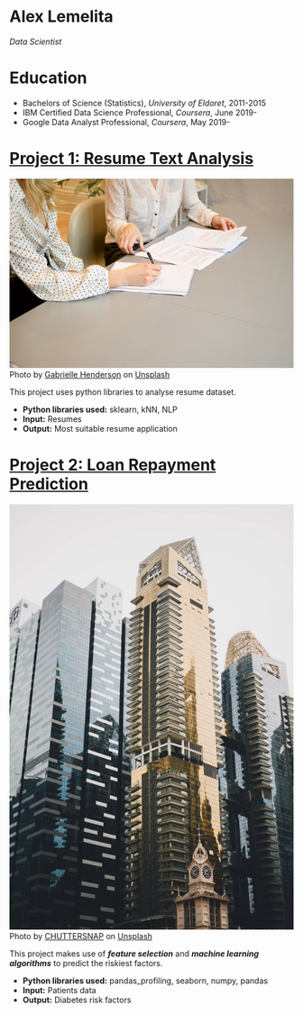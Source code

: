 # Alex Lemelita
*Data Scientist*

# Education
* Bachelors of Science (Statistics), *University of Eldoret*, 2011-2015
* IBM Certified Data Science Professional, *Coursera*, June 2019-
* Google Data Analyst Professional, *Coursera*, May 2019-

# [Project 1: Resume Text Analysis](http://github.com/alexlemelita/text-analysis)
![alt text](gabrielle-henderson-HJckKnwCXxQ-unsplash.jpg)
Photo by <a href="https://unsplash.com/@gabriellefaithhenderson?utm_source=unsplash&utm_medium=referral&utm_content=creditCopyText">Gabrielle Henderson</a> on <a href="https://unsplash.com/s/photos/resume-job?utm_source=unsplash&utm_medium=referral&utm_content=creditCopyText">Unsplash</a>
  
This project uses python libraries to analyse resume dataset.
* **Python libraries used:** sklearn, kNN, NLP
* **Input:** Resumes 
* **Output:** Most suitable resume application

# [Project 2: Loan Repayment Prediction](http://github.com/alexlemelita/loan-prediction-AV)
![alt text](chuttersnap-Iboom5tbfvs-unsplash.jpg)
Photo by <a href="https://unsplash.com/@chuttersnap?utm_source=unsplash&utm_medium=referral&utm_content=creditCopyText">CHUTTERSNAP</a> on <a href="https://unsplash.com/s/photos/bank-loan-repayment?utm_source=unsplash&utm_medium=referral&utm_content=creditCopyText">Unsplash</a>
  
This project makes use of ***feature selection*** and ***machine learning algorithms*** to predict the riskiest factors.
* **Python libraries used:** pandas_profiling, seaborn, numpy, pandas
* **Input:** Patients data
* **Output:** Diabetes risk factors
